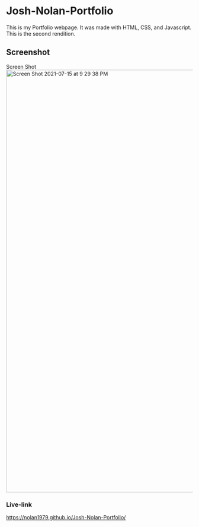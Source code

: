 # Josh-Nolan-Portfolio
This is my Portfolio webpage. It was made with HTML, CSS, and Javascript. This is the second rendition.

## Screenshot
Screen Shot <img width="1139" alt="Screen Shot 2021-07-15 at 9 29 38 PM" src="https://user-images.githubusercontent.com/53482411/125882533-8d168569-6262-4672-b0e8-17bc749832ad.png">


### Live-link
https://nolan1979.github.io/Josh-Nolan-Portfolio/

